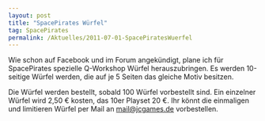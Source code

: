 ```yaml
---
layout: post
title: "SpacePirates Würfel"
tag: SpacePirates
permalink: /Aktuelles/2011-07-01-SpacePiratesWuerfel
---
```


Wie schon auf Facebook und im Forum angekündigt, plane ich für SpacePirates spezielle Q-Workshop Würfel herauszubringen. Es werden 10-seitige Würfel werden, die auf je 5 Seiten das gleiche Motiv besitzen.

Die Würfel werden bestellt, sobald 100 Würfel vorbestellt sind. Ein einzelner Würfel wird 2,50 &euro; kosten, das 10er Playset 20 &euro;. Ihr könnt die einmaligen und limitieren Würfel per Mail an mail@jcgames.de vorbestellen.
